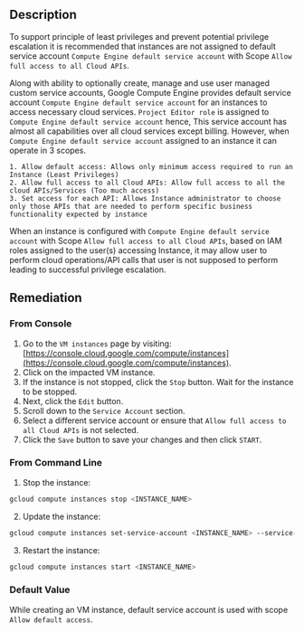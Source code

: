 ## Description

To support principle of least privileges and prevent potential privilege escalation it is recommended that instances are not assigned to default service account `Compute Engine default service account` with Scope `Allow full access to all Cloud APIs`.

Along with ability to optionally create, manage and use user managed custom service accounts, Google Compute Engine provides default service account `Compute Engine default service account` for an instances to access necessary cloud services. `Project Editor role` is assigned to `Compute Engine default service account` hence, This service account has almost all capabilities over all cloud services except billing. However, when `Compute Engine default service account` assigned to an instance it can operate in 3 scopes.

```
1. Allow default access: Allows only minimum access required to run an Instance (Least Privileges)
2. Allow full access to all Cloud APIs: Allow full access to all the cloud APIs/Services (Too much access)
3. Set access for each API: Allows Instance administrator to choose only those APIs that are needed to perform specific business functionality expected by instance
```

When an instance is configured with `Compute Engine default service account` with Scope `Allow full access to all Cloud APIs`, based on IAM roles assigned to the user(s) accessing Instance, it may allow user to perform cloud operations/API calls that user is not supposed to perform leading to successful privilege escalation.

## Remediation

### From Console

1. Go to the `VM instances` page by visiting: [https://console.cloud.google.com/compute/instances](https://console.cloud.google.com/compute/instances).
2. Click on the impacted VM instance.
3. If the instance is not stopped, click the `Stop` button. Wait for the instance to be stopped.
4. Next, click the `Edit` button.
5. Scroll down to the `Service Account` section.
6. Select a different service account or ensure that `Allow full access to all Cloud APIs` is not selected.
7. Click the `Save` button to save your changes and then click `START`.

### From Command Line

1. Stop the instance:

```bash
gcloud compute instances stop <INSTANCE_NAME>
```

2. Update the instance:

```bash
gcloud compute instances set-service-account <INSTANCE_NAME> --service- account=<SERVICE_ACCOUNT> --scopes [SCOPE1, SCOPE2...]
```

3. Restart the instance:

```bash
gcloud compute instances start <INSTANCE_NAME>
```

### Default Value

While creating an VM instance, default service account is used with scope `Allow default access`.
